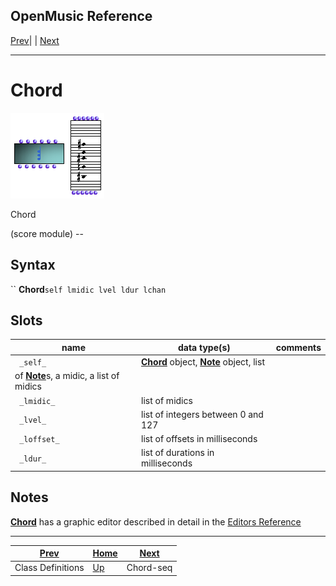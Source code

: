OpenMusic Reference  
---  
[Prev](classref.main)| | [Next](chord-seq)  
  
* * *

# Chord

![](figures/classes/chord.png)

  
  
Chord  
  
(score module) \--  

## Syntax

`` **Chord**` self lmidic lvel ldur lchan `

## Slots

name| data type(s)| comments  
---|---|---  
` _self_`| [ **Chord**](chord) object, [**Note**](note) object, list
of [**Note**](note)s, a midic, a list of midics|  
` _lmidic_`|  list of midics|  
` _lvel_`|  list of integers between 0 and 127|  
` _loffset_`|  list of offsets in milliseconds|  
` _ldur_`|  list of durations in milliseconds|  
  
## Notes

[ **Chord**](chord) has a graphic editor described in detail in the
[Editors Reference](editors.notation)

* * *

[Prev](classref.main)| [Home](index)| [Next](chord-seq)  
---|---|---  
Class Definitions| [Up](classref.main)| Chord-seq

